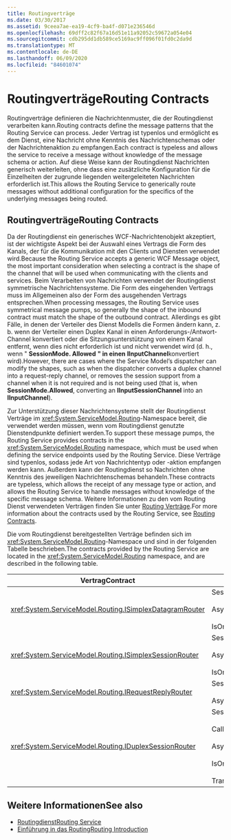 ```yaml
---
title: Routingverträge
ms.date: 03/30/2017
ms.assetid: 9ceea7ae-ea19-4cf9-ba4f-d071e236546d
ms.openlocfilehash: 69dff2c82f67a16d51e11a92052c59672a054e04
ms.sourcegitcommit: cdb295dd1db589ce5169ac9ff096f01fd0c2da9d
ms.translationtype: MT
ms.contentlocale: de-DE
ms.lasthandoff: 06/09/2020
ms.locfileid: "84601074"
---
```

# <a name="routing-contracts"></a><span data-ttu-id="75c13-102">Routingverträge</span><span class="sxs-lookup"><span data-stu-id="75c13-102">Routing Contracts</span></span>
<span data-ttu-id="75c13-103">Routingverträge definieren die Nachrichtenmuster, die der Routingdienst verarbeiten kann.</span><span class="sxs-lookup"><span data-stu-id="75c13-103">Routing contracts define the message patterns that the Routing Service can process.</span></span>  <span data-ttu-id="75c13-104">Jeder Vertrag ist typenlos und ermöglicht es dem Dienst, eine Nachricht ohne Kenntnis des Nachrichtenschemas oder der Nachrichtenaktion zu empfangen.</span><span class="sxs-lookup"><span data-stu-id="75c13-104">Each contract is typeless and allows the service to receive a message without knowledge of the message schema or action.</span></span> <span data-ttu-id="75c13-105">Auf diese Weise kann der Routingdienst Nachrichten generisch weiterleiten, ohne dass eine zusätzliche Konfiguration für die Einzelheiten der zugrunde liegenden weitergeleiteten Nachrichten erforderlich ist.</span><span class="sxs-lookup"><span data-stu-id="75c13-105">This allows the Routing Service to generically route messages without additional configuration for the specifics of the underlying messages being routed.</span></span>  
  
## <a name="routing-contracts"></a><span data-ttu-id="75c13-106">Routingverträge</span><span class="sxs-lookup"><span data-stu-id="75c13-106">Routing Contracts</span></span>  
 <span data-ttu-id="75c13-107">Da der Routingdienst ein generisches WCF-Nachrichtenobjekt akzeptiert, ist der wichtigste Aspekt bei der Auswahl eines Vertrags die Form des Kanals, der für die Kommunikation mit den Clients und Diensten verwendet wird.</span><span class="sxs-lookup"><span data-stu-id="75c13-107">Because the Routing Service accepts a generic WCF Message object, the most important consideration when selecting a contract is the shape of the channel that will be used when communicating with the clients and services.</span></span> <span data-ttu-id="75c13-108">Beim Verarbeiten von Nachrichten verwendet der Routingdienst symmetrische Nachrichtensysteme. Die Form des eingehenden Vertrags muss im Allgemeinen also der Form des ausgehenden Vertrags entsprechen.</span><span class="sxs-lookup"><span data-stu-id="75c13-108">When processing messages, the Routing Service uses symmetrical message pumps, so generally the shape of the inbound contract must match the shape of the outbound contract.</span></span> <span data-ttu-id="75c13-109">Allerdings es gibt Fälle, in denen der Verteiler des Dienst Modells die Formen ändern kann, z. b. wenn der Verteiler einen Duplex Kanal in einen Anforderungs-/Antwort-Channel konvertiert oder die Sitzungsunterstützung von einem Kanal entfernt, wenn dies nicht erforderlich ist und nicht verwendet wird (d. h., wenn " **SessionMode. Allowed** **" in einen** **IInputChannel**konvertiert wird).</span><span class="sxs-lookup"><span data-stu-id="75c13-109">However, there are cases where the Service Model’s dispatcher can modify the shapes, such as when the dispatcher converts a duplex channel into a request-reply channel, or removes the session support from a channel when it is not required and is not being used (that is, when **SessionMode.Allowed**, converting an **IInputSessionChannel** into an **IInputChannel**).</span></span>  
  
 <span data-ttu-id="75c13-110">Zur Unterstützung dieser Nachrichtensysteme stellt der Routingdienst Verträge im <xref:System.ServiceModel.Routing>-Namespace bereit, die verwendet werden müssen, wenn vom Routingdienst genutzte Dienstendpunkte definiert werden.</span><span class="sxs-lookup"><span data-stu-id="75c13-110">To support these message pumps, the Routing Service provides contracts in the <xref:System.ServiceModel.Routing> namespace, which must be used when defining the service endpoints used by the Routing Service.</span></span> <span data-ttu-id="75c13-111">Diese Verträge sind typenlos, sodass jede Art von Nachrichtentyp oder -aktion empfangen werden kann. Außerdem kann der Routingdienst so Nachrichten ohne Kenntnis des jeweiligen Nachrichtenschemas behandeln.</span><span class="sxs-lookup"><span data-stu-id="75c13-111">These contracts are typeless, which allows the receipt of any message type or action, and allows the Routing Service to handle messages without knowledge of the specific message schema.</span></span> <span data-ttu-id="75c13-112">Weitere Informationen zu den vom Routing Dienst verwendeten Verträgen finden Sie unter [Routing Verträge](routing-contracts.md).</span><span class="sxs-lookup"><span data-stu-id="75c13-112">For more information about the contracts used by the Routing Service, see [Routing Contracts](routing-contracts.md).</span></span>  
  
 <span data-ttu-id="75c13-113">Die vom Routingdienst bereitgestellten Verträge befinden sich im <xref:System.ServiceModel.Routing>-Namespace und sind in der folgenden Tabelle beschrieben.</span><span class="sxs-lookup"><span data-stu-id="75c13-113">The contracts provided by the Routing Service are located in the <xref:System.ServiceModel.Routing> namespace, and are described in the following table.</span></span>  
  
|<span data-ttu-id="75c13-114">Vertrag</span><span class="sxs-lookup"><span data-stu-id="75c13-114">Contract</span></span>|<span data-ttu-id="75c13-115">Formen</span><span class="sxs-lookup"><span data-stu-id="75c13-115">Shape</span></span>|<span data-ttu-id="75c13-116">Kanalform</span><span class="sxs-lookup"><span data-stu-id="75c13-116">Channel Shape</span></span>|  
|--------------|-----------|-------------------|  
|<xref:System.ServiceModel.Routing.ISimplexDatagramRouter>|<span data-ttu-id="75c13-117">SessionMode = SessionMode.Allowed</span><span class="sxs-lookup"><span data-stu-id="75c13-117">SessionMode = SessionMode.Allowed</span></span><br /><br /> <span data-ttu-id="75c13-118">AsyncPattern = true</span><span class="sxs-lookup"><span data-stu-id="75c13-118">AsyncPattern = true</span></span><br /><br /> <span data-ttu-id="75c13-119">IsOneWay = true</span><span class="sxs-lookup"><span data-stu-id="75c13-119">IsOneWay = true</span></span>|<span data-ttu-id="75c13-120">IInputChannel-> IOutputChannel</span><span class="sxs-lookup"><span data-stu-id="75c13-120">IInputChannel -> IOutputChannel</span></span>|  
|<xref:System.ServiceModel.Routing.ISimplexSessionRouter>|<span data-ttu-id="75c13-121">SessionMode = SessionMode.Required</span><span class="sxs-lookup"><span data-stu-id="75c13-121">SessionMode = SessionMode.Required</span></span><br /><br /> <span data-ttu-id="75c13-122">AsyncPattern = true</span><span class="sxs-lookup"><span data-stu-id="75c13-122">AsyncPattern = true</span></span><br /><br /> <span data-ttu-id="75c13-123">IsOneWay = true</span><span class="sxs-lookup"><span data-stu-id="75c13-123">IsOneWay = true</span></span>|<span data-ttu-id="75c13-124">IInputSessionChannel-> IOutputSessionChannel</span><span class="sxs-lookup"><span data-stu-id="75c13-124">IInputSessionChannel -> IOutputSessionChannel</span></span>|  
|<xref:System.ServiceModel.Routing.IRequestReplyRouter>|<span data-ttu-id="75c13-125">SessionMode = SessionMode.Allowed</span><span class="sxs-lookup"><span data-stu-id="75c13-125">SessionMode = SessionMode.Allowed</span></span><br /><br /> <span data-ttu-id="75c13-126">AsyncPattern = true</span><span class="sxs-lookup"><span data-stu-id="75c13-126">AsyncPattern = true</span></span>|<span data-ttu-id="75c13-127">IReplyChannel-> IRequestChannel</span><span class="sxs-lookup"><span data-stu-id="75c13-127">IReplyChannel -> IRequestChannel</span></span>|  
|<xref:System.ServiceModel.Routing.IDuplexSessionRouter>|<span data-ttu-id="75c13-128">SessionMode=SessionMode.Required</span><span class="sxs-lookup"><span data-stu-id="75c13-128">SessionMode=SessionMode.Required</span></span><br /><br /> <span data-ttu-id="75c13-129">CallbackContract=typeof(ISimplexSession)</span><span class="sxs-lookup"><span data-stu-id="75c13-129">CallbackContract=typeof(ISimplexSession)</span></span><br /><br /> <span data-ttu-id="75c13-130">AsyncPattern = true</span><span class="sxs-lookup"><span data-stu-id="75c13-130">AsyncPattern = true</span></span><br /><br /> <span data-ttu-id="75c13-131">IsOneWay = true</span><span class="sxs-lookup"><span data-stu-id="75c13-131">IsOneWay = true</span></span><br /><br /> <span data-ttu-id="75c13-132">TransactionFlow(TransactionFlowOption.Allowed)</span><span class="sxs-lookup"><span data-stu-id="75c13-132">TransactionFlow(TransactionFlowOption.Allowed)</span></span>|<span data-ttu-id="75c13-133">IDuplexSessionChannel-> IDuplexSessionChannel</span><span class="sxs-lookup"><span data-stu-id="75c13-133">IDuplexSessionChannel -> IDuplexSessionChannel</span></span>|  
  
## <a name="see-also"></a><span data-ttu-id="75c13-134">Weitere Informationen</span><span class="sxs-lookup"><span data-stu-id="75c13-134">See also</span></span>

- [<span data-ttu-id="75c13-135">Routingdienst</span><span class="sxs-lookup"><span data-stu-id="75c13-135">Routing Service</span></span>](routing-service.md)
- [<span data-ttu-id="75c13-136">Einführung in das Routing</span><span class="sxs-lookup"><span data-stu-id="75c13-136">Routing Introduction</span></span>](routing-introduction.md)
